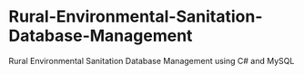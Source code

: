 # Rural-Environmental-Sanitation-Database-Management
Rural Environmental Sanitation Database Management using C# and MySQL
